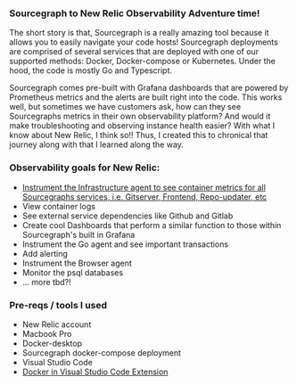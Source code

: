 ### Sourcegraph to New Relic Observability Adventure time!


The short story is that, Sourcegraph is a really amazing tool because it allows you to easily navigate your code hosts! Sourcegraph deployments are comprised of several services that are deployed with one of our supported methods: Docker, Docker-compose or Kubernetes.
Under the hood, the code is mostly Go and Typescript.

Sourcegraph comes pre-built with Grafana dashboards that are powered by Prometheus metrics and the alerts are built right into the code. This works well, but sometimes we have customers ask, how can they see Sourcegraphs metrics in their own observability platform? And would it make troubleshooting and observing instance health easier? With what I know about New Relic, I think so!! Thus, I created this to chronical that journey along with that I learned along the way.


### Observability goals for New Relic:

* [Instrument the Infrastructure agent to see container metrics for all Sourcegraphs services, i.e. Gitserver, Frontend, Repo-updater, etc](instrument-infra.md)
* View container logs
* See external service dependencies like Github and Gitlab
* Create cool Dashboards that perform a similar function to those within Sourcegraph's built in Grafana
* Instrument the Go agent and see important transactions
* Add alerting
* Instrument the Browser agent
* Monitor the psql databases
* ... more tbd?!


### Pre-reqs / tools I used

* New Relic account
* Macbook Pro
* Docker-desktop
* Sourcegraph docker-compose deployment
* Visual Studio Code
* [Docker in Visual Studio Code Extension](https://code.visualstudio.com/docs/containers/overview)

